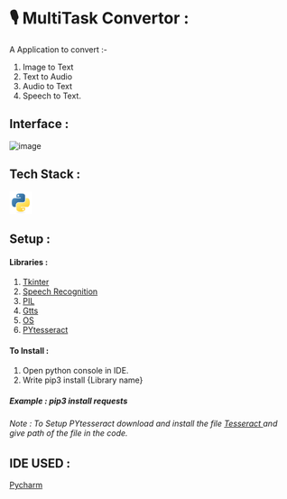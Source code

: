 
# :studio_microphone: MultiTask Convertor :

A Application to convert :- 

1. Image to Text
2. Text to Audio 
3. Audio to Text 
4. Speech to Text.


## Interface :

![image](https://user-images.githubusercontent.com/86190033/168739779-af41e5a0-008f-45ae-ab8e-c7dec46ff0ed.png)


## Tech Stack :

<a href="https://www.python.org" target="_blank" rel="noreferrer"> <img src="https://raw.githubusercontent.com/devicons/devicon/master/icons/python/python-original.svg" alt="python" width="40" height="40"/> </a>


## Setup : 

#### Libraries :

1. <a href="https://www.geeksforgeeks.org/python-gui-tkinter/" target="_blank" rel="noreferrer"> Tkinter </a>
2. <a href="https://pypi.org/project/SpeechRecognition/" target="_blank" rel="noreferrer"> Speech Recognition </a>
3. <a href="https://pypi.org/project/Pillow/p" target="_blank" rel="noreferrer"> PIL </a>
4. <a href="https://pypi.org/project/gTTS/" target="_blank" rel="noreferrer"> Gtts </a>
5. <a href="https://www.geeksforgeeks.org/os-module-python-examples/" target="_blank" rel="noreferrer"> OS </a>
6. <a href="https://pypi.org/project/pytesseract/" target="_blank" rel="noreferrer"> PYtesseract </a>

#### To Install :

1. Open python console in IDE.
2. Write pip3 install {Library name}

##### Example : pip3 install requests

###### Note : To Setup PYtesseract download and install the file <a href="https://digi.bib.uni-mannheim.de/tesseract/" target="_blank" rel="noreferrer"> Tesseract </a>  and give path of the file in the code.
    
## IDE USED :

<a href="https://www.jetbrains.com/pycharm/" target="_blank" rel="noreferrer"> Pycharm </a>
